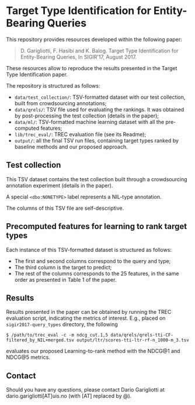 # Target Type Identification for Entity-Bearing Queries

This repository provides resources developed within the following paper:

> D. Garigliotti, F. Hasibi and K. Balog. Target Type Identification for Entity-Bearing Queries, In SIGIR'17, August 2017.

These resources allow to reproduce the results presented in the Target Type Identification paper.

The repository is structured as follows:

- `data/test_collection/`: TSV-formatted dataset with our test collection, built from crowdsourcing annotations;
- `data/qrels/`: TSV file used for evaluating the rankings. It was obtained by post-processing the test collection (details in the paper);
- `data/ml/`: TSV-formatted machine learning dataset with all the pre-computed features;
- `lib/trec_eval/`: TREC evaluation file (see its Readme);
- `output/`:  all the final TSV run files, containing target types ranked by baseline methods and our proposed approach.


## Test collection

This TSV dataset contains the test collection built through a crowdsourcing annotation experiment (details in the paper).

A special `<dbo:NONETYPE>` label represents a NIL-type annotation.

The columns of this TSV file are self-descriptive.


## Precomputed features for learning to rank target types

Each instance of this TSV-formatted dataset is structured as follows:

- The first and second columns correspond to the query and type;
- The third column is the target to predict;
- The rest of the columns corresponds to the 25 features, in the same order as presented in Table 1 of the paper.


## Results

Results presented in the paper can be obtained by running the TREC evaluation script, indicating the metrics of interest.
E.g., placed on `sigir2017-query_types` directory, the following
```
$ /path/to/trec_eval -c -m ndcg_cut.1,5 data/qrels/qrels-tti-CF-filtered_by_NIL+merged.tsv output/ltr/scores-tti-ltr-rf-n_1000-m_3.tsv
```
evaluates our proposed Learning-to-rank method with the NDCG@1 and NDCG@5 metrics.


## Contact

Should you have any questions, please contact Darío Garigliotti at dario.garigliotti[AT]uis.no (with [AT] replaced by @).
